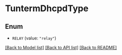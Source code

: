 # TuntermDhcpdType

## Enum


* `RELAY` (value: `"relay"`)


[[Back to Model list]](../README.md#documentation-for-models) [[Back to API list]](../README.md#documentation-for-api-endpoints) [[Back to README]](../README.md)


